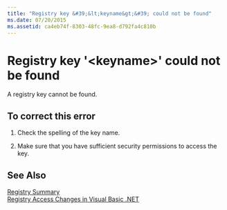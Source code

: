 ```yaml
---
title: "Registry key &#39;&lt;keyname&gt;&#39; could not be found"
ms.date: 07/20/2015
ms.assetid: ca4eb74f-8303-48fc-9ea8-d792fa4c810b
---
```

# Registry key &#39;&lt;keyname&gt;&#39; could not be found
A registry key cannot be found.  
  
## To correct this error  
  
1. Check the spelling of the key name.  
  
2. Make sure that you have sufficient security permissions to access the key.  
  
## See Also  
 [Registry Summary](../../visual-basic/language-reference/keywords/registry-summary.md)  
 [Registry Access Changes in Visual Basic .NET](http://msdn.microsoft.com/library/b58f7687-f4db-448a-a865-07f62fd16fb2)
